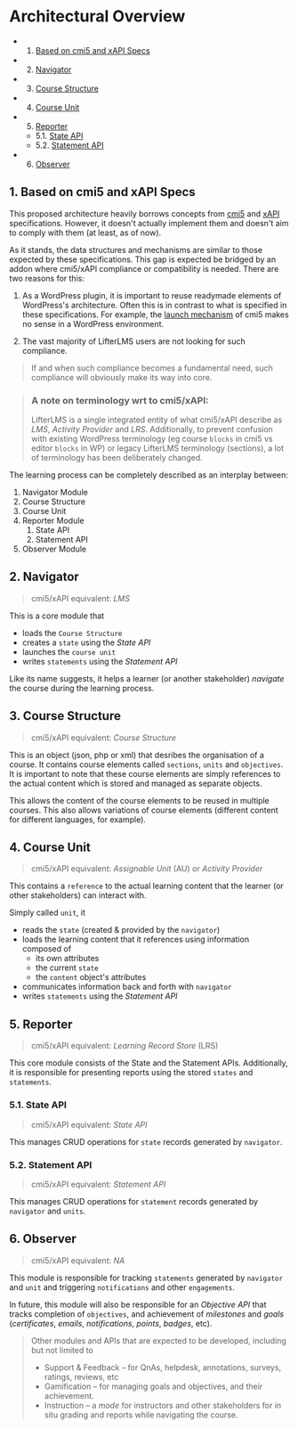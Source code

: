# Architectural Overview

<!-- vscode-markdown-toc -->
* 1. [Based on cmi5 and xAPI Specs](#Basedoncmi5andxAPISpecs)
* 2. [Navigator](#Navigator)
* 3. [Course Structure](#CourseStructure)
* 4. [Course Unit](#CourseUnit)
* 5. [Reporter](#Reporter)
	* 5.1. [State API](#StateAPI)
	* 5.2. [Statement API](#StatementAPI)
* 6. [Observer](#Observer)

<!-- vscode-markdown-toc-config
	numbering=true
	autoSave=true
	/vscode-markdown-toc-config -->
<!-- /vscode-markdown-toc -->

##  1. <a name='Basedoncmi5andxAPISpecs'></a>Based on cmi5 and xAPI Specs

This proposed architecture heavily borrows concepts from [cmi5](https://github.com/AICC/CMI-5_Spec_Current/blob/quartz/cmi5_spec.md) and [xAPI]() specifications. However, it doesn't actually implement them and doesn't aim to comply with them (at least, as of now).

As it stands, the data structures and mechanisms are similar to those expected by these specifications. This gap is expected be bridged by an addon where cmi5/xAPI compliance or compatibility is needed. There are two reasons for this:

 1. As a WordPress plugin, it is important to reuse readymade elements of WordPress's architecture. Often this is in contrast to what is specified in these specifications. For example, the [launch mechanism](https://github.com/AICC/CMI-5_Spec_Current/blob/quartz/cmi5_spec.md#content_launch) of cmi5 makes no sense in a WordPress environment.

1. The vast majority of LifterLMS users are not looking for such compliance.

> If and when such compliance becomes a fundamental need, such compliance will obviously make its way into core.

> ### A note on terminology wrt to cmi5/xAPI:
>
> LifterLMS is a single integrated entity of what cmi5/xAPI describe as *LMS*, *Activity Provider* and *LRS*. Additionally, to prevent confusion with existing WordPress terminology (eg course `blocks` in cmi5 vs editor `blocks` in WP) or legacy LifterLMS terminology (sections), a lot of terminology has been deliberately changed.

The learning process can be completely described as an interplay between:

1. Navigator Module
1. Course Structure
1. Course Unit
1. Reporter Module
    1. State API
    1. Statement API
1. Observer Module


##  2. <a name='Navigator'></a>Navigator

> cmi5/xAPI equivalent: _LMS_

This is a core module that

* loads the `Course Structure`
* creates a `state` using the _State API_
* launches the `course unit`
* writes `statements` using the _Statement API_

Like its name suggests, it helps a learner (or another stakeholder) _navigate_ the course during the learning process.

##  3. <a name='CourseStructure'></a>Course Structure

> cmi5/xAPI equivalent: _Course Structure_

This is an object (json, php or xml) that desribes the organisation of a course. It contains course elements called `sections`, `units` and `objectives`. It is important to note that these course elements are simply references to the actual content which is stored and managed as separate objects.

This allows the content of the course elements to be reused in multiple courses. This also allows variations of course elements (different content for different languages, for example).

##  4. <a name='CourseUnit'></a>Course Unit

> cmi5/xAPI equivalent: _Assignable Unit_ (AU) or _Activity Provider_

This contains a `reference` to the actual learning content that the learner (or other stakeholders) can interact with.

Simply called `unit`, it

* reads the `state` (created & provided by the `navigator`)
* loads the learning content that it references using information composed of
    * its own attributes
    * the current `state`
    * the `content` object's attributes
* communicates information back and forth with `navigator`
* writes `statements` using the _Statement API_

##  5. <a name='Reporter'></a>Reporter

> cmi5/xAPI equivalent: _Learning Record Store_ (LRS)

This core module consists of the State and the Statement APIs. Additionally, it is responsible for presenting reports using the stored `states` and `statements`.

###  5.1. <a name='StateAPI'></a>State API

> cmi5/xAPI equivalent: _State API_

This manages CRUD operations for `state` records generated by `navigator`.

###  5.2. <a name='StatementAPI'></a>Statement API

> cmi5/xAPI equivalent: _Statement API_

This manages CRUD operations for `statement` records generated by `navigator` and `units`.

##  6. <a name='Observer'></a>Observer

> cmi5/xAPI equivalent: _NA_

This module is responsible for tracking `statements` generated by `navigator` and `unit` and triggering `notifications` and other `engagements`.

In future, this module will also be responsible for an _Objective API_ that tracks completion of `objectives`, and achievement of _milestones_ and _goals_ (_certificates_, _emails_, _notifications_, _points_, _badges_, etc).

> Other modules and APIs that are expected to be developed, including but not limited to
> * Support & Feedback – for QnAs, helpdesk, annotations, surveys, ratings, reviews, etc
> * Gamification – for managing goals and objectives, and their achievement.
> * Instruction – a _mode_ for instructors and other stakeholders for in situ grading and reports while navigating the course.
